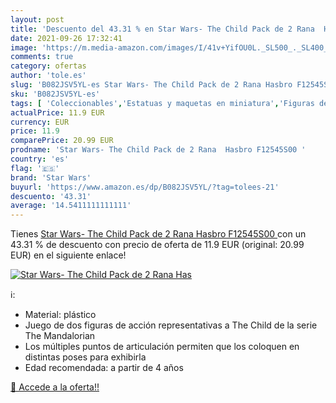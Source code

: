 ```yaml
---
layout: post
title: 'Descuento del 43.31 % en Star Wars- The Child Pack de 2 Rana  Has'
date: 2021-09-26 17:32:41
image: 'https://m.media-amazon.com/images/I/41v+YifOU0L._SL500_._SL400_.jpg'
comments: true
category: ofertas
author: 'tole.es'
slug: 'B082JSV5YL-es Star Wars- The Child Pack de 2 Rana Hasbro F12545S00'
sku: 'B082JSV5YL-es'
tags: [ 'Coleccionables','Estatuas y maquetas en miniatura','Figuras de criaturas fantásticas de juguete para niños','Juguetes','Juguetes y juegos','Merchandising y estatuas y bustos','Muñecos y figuras','hasbro','star wars', ]
actualPrice: 11.9 EUR
currency: EUR
price: 11.9
comparePrice: 20.99 EUR
prodname: 'Star Wars- The Child Pack de 2 Rana  Hasbro F12545S00 '
country: 'es'
flag: '🇪🇸'
brand: 'Star Wars'
buyurl: 'https://www.amazon.es/dp/B082JSV5YL/?tag=tolees-21'
descuento: '43.31'
average: '14.5411111111111'
---
```


Tienes [Star Wars- The Child Pack de 2 Rana  Hasbro F12545S00 ](https://www.amazon.es/dp/B082JSV5YL/?tag=tolees-21) con un 43.31 % de descuento con precio de oferta de 11.9 EUR (original: 20.99 EUR) en el siguiente enlace!

[![Star Wars- The Child Pack de 2 Rana  Has](https://m.media-amazon.com/images/I/41v+YifOU0L._SL500_._SL400_.jpg)](https://www.amazon.es/dp/B082JSV5YL/?tag=tolees-21)

ℹ️:

- Material: plástico
- Juego de dos figuras de acción representativas a The Child de la serie The Mandalorian
- Los múltiples puntos de articulación permiten que los coloquen en distintas poses para exhibirla
- Edad recomendada: a partir de 4 años

[🛒 Accede a la oferta!!](https://www.amazon.es/dp/B082JSV5YL/?tag=tolees-21)
